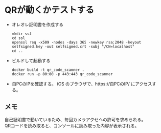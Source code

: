 # QRが動くかテストする

* オレオレ証明書を作成する
  ```
  mkdir ssl
  cd ssl
  openssl req -x509 -nodes -days 365 -newkey rsa:2048 -keyout selfsigned.key -out selfsigned.crt -subj "/CN=localhost"
  cd ..
  ```

* ビルドして起動する
  ```
  docker build -t qr_code_scanner .
  docker run -p 80:80 -p 443:443 qr_code_scanner
  ```

* 自PCのIPを確認する。
  iOS のブラウザで、https://自PCのIP/ にアクセスする。

## メモ

自己証明書で動いているため、毎回カメラアクセへの許可を求められる。  
QRコードを読み取ると、コンソールに読み取った内容が表示される。


